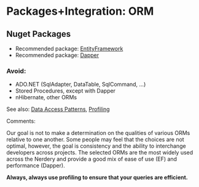 Packages+Integration: ORM
===========================================

## Nuget Packages

* Recommended package: [EntityFramework](https://www.nuget.org/packages/EntityFramework/)
* Recommended package: [Dapper](https://www.nuget.org/packages/Dapper/)

### Avoid:

* ADO.NET (SqlAdapter, DataTable, SqlCommand, …)
* Stored Procedures, except with Dapper
* nHibernate, other ORMs

See also: [Data Access Patterns](Data_Access_Patterns.md), [Profiling](Profiling.md)

Comments:

Our goal is not to make a determination on the qualities of various ORMs relative to one another. Some people may feel that the choices are not optimal, however, the goal is consistency and the ability to interchange developers across projects. The selected ORMs are the most widely used across the Nerdery and provide a good mix of ease of use (EF) and performance (Dapper).

**Always, always use profiling to ensure that your queries are efficient.**

